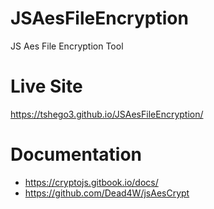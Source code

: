# JSAesFileEncryption
JS Aes File Encryption Tool

# Live Site
https://tshego3.github.io/JSAesFileEncryption/

# Documentation
* https://cryptojs.gitbook.io/docs/
* https://github.com/Dead4W/jsAesCrypt
